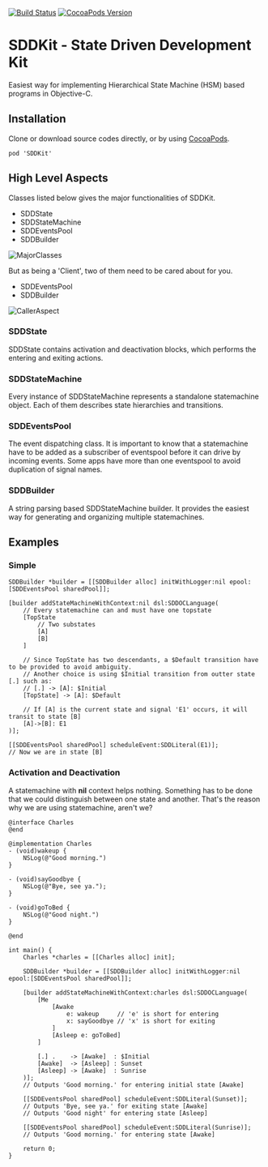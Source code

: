 [![Build Status](https://travis-ci.org/charleslyh/SDDKit.svg?branch=master)](https://travis-ci.org/charleslyh/SDDKit)
[![CocoaPods Version](https://img.shields.io/cocoapods/v/SDDKit.svg)](http://cocoadocs.org/docsets/SDDKit)

# SDDKit - State Driven Development Kit
Easiest way for implementing Hierarchical State Machine (HSM) based programs in Objective-C.

## Installation
Clone or download source codes directly, or by using [CocoaPods](https://cocoapods.org/).

```
pod 'SDDKit'
```

## High Level Aspects

Classes listed below gives the major functionalities of SDDKit.

* SDDState
* SDDStateMachine
* SDDEventsPool
* SDDBuilder

![MajorClasses](https://yuml.me/diagram/class/[SDDBuilder]->[SDDEventsPool],[SDDBuilder]-*>[SDDStateMachine],[SDDStateMachine]->[SDDEventsPool],[SDDStateMachine]-*>[SDDState])

But as being a 'Client', two of them need to be cared about for you.

* SDDEventsPool
* SDDBuilder

![CallerAspect](https://yuml.me/diagram/class/[SDDBuilder]->[SDDEventsPool],[Client]->[SDDBuilder],[Client]->[SDDEventsPool])

### SDDState
SDDState contains activation and deactivation blocks, which performs the entering and exiting actions.

### SDDStateMachine
Every instance of SDDStateMachine represents a standalone statemachine object. Each of them describes state hierarchies and transitions.

### SDDEventsPool
The event dispatching class. It is important to know that a statemachine have to be added as a subscriber of eventspool before it can drive by incoming events. Some apps have more than one eventspool to avoid duplication of signal names.

### SDDBuilder
A string parsing based SDDStateMachine builder. It provides the easiest way for generating and organizing multiple statemachines.


## Examples
### Simple
```obj-c
SDDBuilder *builder = [[SDDBuilder alloc] initWithLogger:nil epool:[SDDEventsPool sharedPool]];

[builder addStateMachineWithContext:nil dsl:SDDOCLanguage(
	// Every statemachine can and must have one topstate
	[TopState
		// Two substates
		[A]
		[B]
	]

	// Since TopState has two descendants, a $Default transition have to be provided to avoid ambiguity.
	// Another choice is using $Initial transition from outter state [.] such as:
	// [.] -> [A]: $Initial
	[TopState] -> [A]: $Default
	
	// If [A] is the current state and signal 'E1' occurs, it will transit to state [B]
	[A]->[B]: E1
)];

[[SDDEventsPool sharedPool] scheduleEvent:SDDLiteral(E1)];
// Now we are in state [B]
```

### Activation and Deactivation
A statemachine with **nil** context helps nothing. Something has to be done that we could distinguish between one state and another. That's the reason why we are using statemachine, aren't we?
```obj-c
@interface Charles
@end

@implementation Charles
- (void)wakeup {
	NSLog(@"Good morning.")
}

- (void)sayGoodbye {
	NSLog(@"Bye, see ya.");
}

- (void)goToBed {
	NSLog(@"Good night.")
}

@end

int main() {
	Charles *charles = [[Charles alloc] init];

	SDDBuilder *builder = [[SDDBuilder alloc] initWithLogger:nil epool:[SDDEventsPool sharedPool]];

	[builder addStateMachineWithContext:charles dsl:SDDOCLanguage(
		[Me
			[Awake  
				e: wakeup	  // 'e' is short for entering
				x: sayGoodbye // 'x' is short for exiting
			]
			[Asleep e: goToBed]
		]
	
		[.] .    -> [Awake]  : $Initial
		[Awake]  -> [Asleep] : Sunset
		[Asleep] -> [Awake]  : Sunrise
	)];
	// Outputs 'Good morning.' for entering initial state [Awake]
	
	[[SDDEventsPool sharedPool] scheduleEvent:SDDLiteral(Sunset)];
	// Outputs 'Bye, see ya.' for exiting state [Awake]
	// Outputs 'Good night' for entering state [Asleep]
	
	[[SDDEventsPool sharedPool] scheduleEvent:SDDLiteral(Sunrise)];
	// Outputs 'Good morning.' for entering state [Awake]

	return 0;
}
```
